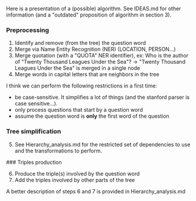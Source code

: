 Here is a presentation of a (possible) algorithm. See IDEAS.md for other information (and a "outdated" proposition of algorithm in section 3).

### Preprocessing

1. Identify and remove (from the tree) the question word
2. Merge via Name Entity Recognition (NER) (LOCATION, PERSON...)
3. Merge quotation (with a "QUOTA" NER identifier), ex: Who is the author of "Twenty Thousand Leagues Under the Sea"? -> "Twenty Thousand Leagues Under the Sea" is merged in a single node
4. Merge words in capital letters that are neighbors in the tree

I think we can perform the following restrictions in a first time:
  - be case-sensitive. It simplifies a lot of things (and the stanford parser is case sensitive...). 
  - only process questions that start by a question word
  - assume the question word is __only__ the first word of the question

### Tree simplification

5. See Hierarchy_analysis.md for the restricted set of dependencies to use and the transformations to perform.

### Triples production

6. Produce the triple(s) involved by the question word
7. Add the triples involved by other parts of the tree

A better description of steps 6 and 7 is provided in Hierarchy_analysis.md


